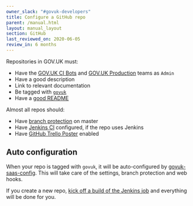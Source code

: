 ```yaml
---
owner_slack: "#govuk-developers"
title: Configure a GitHub repo
parent: /manual.html
layout: manual_layout
section: GitHub
last_reviewed_on: 2020-06-05
review_in: 6 months
---
```


Repositories in GOV.UK must:

- Have the [GOV.UK CI Bots][govuk-ci-bots-team] and [GOV.UK Production][govuk-production-team] teams as `Admin`
- Have a good description
- Link to relevant documentation
- Be tagged with [`govuk`](https://github.com/search?q=topic:govuk)
- Have a [good README](/manual/readmes.html)

Almost all repos should:

- Have [branch protection](https://help.github.com/articles/about-protected-branches) on master
- Have [Jenkins CI](/manual/test-and-build-a-project-on-jenkins-ci.html) configured, if the repo uses Jenkins
- Have [GitHub Trello Poster](/manual/github-trello-poster.html) enabled

[govuk-ci-bots-team]: https://github.com/orgs/alphagov/teams/gov-uk-ci-bots
[govuk-production-team]: https://github.com/orgs/alphagov/teams/gov-uk-production

## Auto configuration

When your repo is tagged with `govuk`, it will be auto-configured by [govuk-saas-config][]. This will take care of the settings, branch protection and web hooks.

If you create a new repo, [kick off a build of the Jenkins job][jenkins-job] and everything will be done for you.

[govuk-saas-config]: https://github.com/alphagov/govuk-saas-config
[jenkins-job]: https://deploy.production.govuk.digital/job/configure-github-repos
[alphagov]: https://github.com/alphagov
